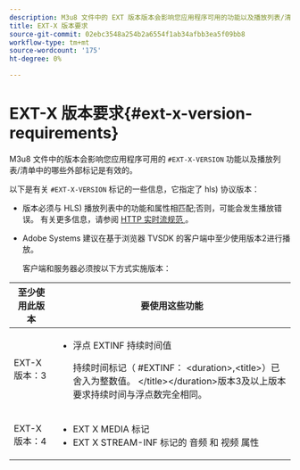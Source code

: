 ```yaml
---
description: M3u8 文件中的 EXT 版本版本会影响您应用程序可用的功能以及播放列表/清单中有效的外部标记。
title: EXT-X 版本要求
source-git-commit: 02ebc3548a254b2a6554f1ab34afbb3ea5f09bb8
workflow-type: tm+mt
source-wordcount: '175'
ht-degree: 0%

---
```


# EXT-X 版本要求{#ext-x-version-requirements}

M3u8 文件中的版本会影响您应用程序可用的 `#EXT-X-VERSION` 功能以及播放列表/清单中的哪些外部标记是有效的。

<!--<a id="section_8850183988124049A001758F117AD3A6"></a>-->

以下是有关 `#EXT-X-VERSION` 标记的一些信息，它指定了 hls) 协议版本：

* 版本必须与 HLS) 播放列表中的功能和属性相匹配;否则，可能会发生播放错误。 有关更多信息，请参阅 [ HTTP 实时流规范 ](https://datatracker.ietf.org/doc/draft-pantos-http-live-streaming/?include_text=1) 。
* Adobe Systems 建议在基于浏览器 TVSDK 的客户端中至少使用版本2进行播放。

  客户端和服务器必须按以下方式实施版本：

<table frame="all" colsep="1" rowsep="1" id="table_62EB98EDD9DE49EC84CB1C7D59BC40E6"> 
 <thead> 
  <tr rowsep="1"> 
   <th colname="1" class="entry"> 至少使用此版本 </th> 
   <th colname="2" class="entry"> 要使用这些功能 </th> 
  </tr> 
 </thead>
 <tbody> 
  <tr rowsep="1"> 
   <td colname="1"> <span class="codeph"> EXT-X 版本：3 </span> </td> 
   <td colname="2"> 
    <ul id="ul_C9500D3F934848639C204BF248F139FF"> 
     <li id="li_535A7E3FABCB46FE872A7EA5DE2A1784"><span class="codeph">浮点 EXTINF </span> 持续时间值 <p>持续时间标记（ <span class="codeph"> #EXTINF： </span>&lt;duration&gt;,&lt;title&gt;）已舍入为整数值。 &lt;/title&gt;&lt;/duration&gt;版本3及以上版本要求持续时间与浮点数完全相同。 </p> </li> 
    </ul> </td> 
  </tr> 
  <tr rowsep="0"> 
   <td colname="1"> <span class="codeph"> EXT-X 版本：4 </span> </td> 
   <td colname="2"> 
    <ul id="ul_3355A6CBBE2141DDB92660BB4B604D70"> 
     <li id="li_A7783AFF99854EFBBAECD2967E4CBF2B"><span class="codeph">EXT X MEDIA </span> 标记 </li> 
     <li id="li_15AE652F33C1454AA90DDC65E7D6C2FD">EXT X STREAM-INF 标记的 <span class="codeph"> 音频 </span> 和 <span class="codeph"> 视频 </span> 属性 <span class="codeph"> </span> </li> 
    </ul> </td> 
  </tr> 
 </tbody> 
</table>
